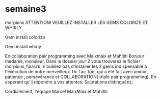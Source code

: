 # semaine3
morpions
ATTENTION! VEUILLEZ INSTALLER LES GEMS COLORIZE ET WHIRLY

Gem install colorize

Gem install whirly

En collaboration pair programming avec Maixmaix et Mahititi
Bonjour madame, monsieur, Dans le dossier jour 2 vous trouverez le fichier morpions_final.rb, n'oubliez pas d'installer les 2 gems indispensable à l'exécution de notre merveilleux Tic Tac Toe, qui a été fait avec amour, patience , persévérance et COLLABORATION( triple pair programming). En espérant qu'il répondre à vos attentes. Salutations distinguées,

Cordialement, l'équipe Marcel MaixMaix et Mahititi
